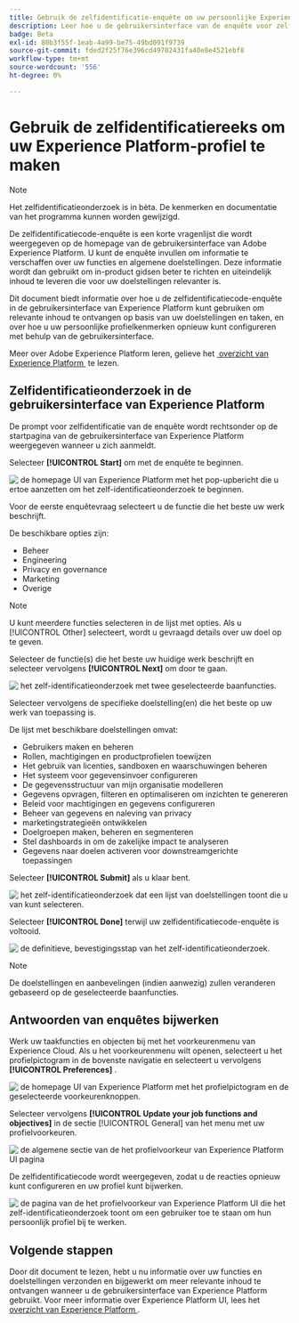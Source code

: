 ```yaml
---
title: Gebruik de zelfidentificatie-enquête om uw persoonlijke Experience Platform-profiel samen te stellen
description: Leer hoe u de gebruikersinterface van de enquête voor zelfidentificatie gebruikt om relevante inhoud te ontvangen op basis van uw taakfuncties en verwante doelstellingen.
badge: Beta
exl-id: 80b3f55f-1eab-4a99-be75-49bd091f9739
source-git-commit: fded2f25f76e396cd49702431fa40e8e4521ebf8
workflow-type: tm+mt
source-wordcount: '556'
ht-degree: 0%

---
```


# Gebruik de zelfidentificatiereeks om uw Experience Platform-profiel te maken

>[!NOTE]
>
>Het zelfidentificatieonderzoek is in bèta. De kenmerken en documentatie van het programma kunnen worden gewijzigd.

De zelfidentificatiecode-enquête is een korte vragenlijst die wordt weergegeven op de homepage van de gebruikersinterface van Adobe Experience Platform. U kunt de enquête invullen om informatie te verschaffen over uw functies en algemene doelstellingen. Deze informatie wordt dan gebruikt om in-product gidsen beter te richten en uiteindelijk inhoud te leveren die voor uw doelstellingen relevanter is.

Dit document biedt informatie over hoe u de zelfidentificatiecode-enquête in de gebruikersinterface van Experience Platform kunt gebruiken om relevante inhoud te ontvangen op basis van uw doelstellingen en taken, en over hoe u uw persoonlijke profielkenmerken opnieuw kunt configureren met behulp van de gebruikersinterface.

Meer over Adobe Experience Platform leren, gelieve het [&#x200B; overzicht van Experience Platform &#x200B;](home.md) te lezen.

## Zelfidentificatieonderzoek in de gebruikersinterface van Experience Platform

De prompt voor zelfidentificatie van de enquête wordt rechtsonder op de startpagina van de gebruikersinterface van Experience Platform weergegeven wanneer u zich aanmeldt.

Selecteer **[!UICONTROL Start]** om met de enquête te beginnen.

![&#x200B; de homepage UI van Experience Platform met het pop-upbericht die u ertoe aanzetten om het zelf-identificatieonderzoek te beginnen.](./images/survey/survey-prompt.png)

Voor de eerste enquêtevraag selecteert u de functie die het beste uw werk beschrijft.

De beschikbare opties zijn:

* Beheer
* Engineering
* Privacy en governance
* Marketing
* Overige

>[!NOTE]
>
>U kunt meerdere functies selecteren in de lijst met opties. Als u [!UICONTROL Other] selecteert, wordt u gevraagd details over uw doel op te geven.

Selecteer de functie(s) die het beste uw huidige werk beschrijft en selecteer vervolgens **[!UICONTROL Next]** om door te gaan.

![&#x200B; het zelf-identificatieonderzoek met twee geselecteerde baanfuncties.](./images/survey/select-functions.png)

Selecteer vervolgens de specifieke doelstelling(en) die het beste op uw werk van toepassing is.

De lijst met beschikbare doelstellingen omvat:

* Gebruikers maken en beheren
* Rollen, machtigingen en productprofielen toewijzen
* Het gebruik van licenties, sandboxen en waarschuwingen beheren
* Het systeem voor gegevensinvoer configureren
* De gegevensstructuur van mijn organisatie modelleren
* Gegevens opvragen, filteren en optimaliseren om inzichten te genereren
* Beleid voor machtigingen en gegevens configureren
* Beheer van gegevens en naleving van privacy
* marketingstrategieën ontwikkelen
* Doelgroepen maken, beheren en segmenteren
* Stel dashboards in om de zakelijke impact te analyseren
* Gegevens naar doelen activeren voor downstreamgerichte toepassingen

Selecteer **[!UICONTROL Submit]** als u klaar bent.

![&#x200B; het zelf-identificatieonderzoek dat een lijst van doelstellingen toont die u van kunt selecteren.](./images/survey/select-objectives.png)

Selecteer **[!UICONTROL Done]** terwijl uw zelfidentificatiecode-enquête is voltooid.

![&#x200B; de definitieve, bevestigingsstap van het zelf-identificatieonderzoek.](./images/survey/survey-complete.png)

>[!NOTE]
>
>De doelstellingen en aanbevelingen (indien aanwezig) zullen veranderen gebaseerd op de geselecteerde baanfuncties.

## Antwoorden van enquêtes bijwerken

Werk uw taakfuncties en objecten bij met het voorkeurenmenu van Experience Cloud. Als u het voorkeurenmenu wilt openen, selecteert u het profielpictogram in de bovenste navigatie en selecteert u vervolgens **[!UICONTROL Preferences]** .

![&#x200B; de homepage UI van Experience Platform met het profielpictogram en de geselecteerde voorkeurenknoppen.](./images/survey/preferences.png)

Selecteer vervolgens **[!UICONTROL Update your job functions and objectives]** in de sectie [!UICONTROL General] van het menu met uw profielvoorkeuren.

![&#x200B; de algemene sectie van de het profielvoorkeur van Experience Platform UI pagina &#x200B;](./images/survey/update.png)

De zelfidentificatiecode wordt weergegeven, zodat u de reacties opnieuw kunt configureren en uw profiel kunt bijwerken.

![&#x200B; de pagina van de het profielvoorkeur van Experience Platform UI die het zelf-identificatieonderzoek toont om een gebruiker toe te staan om hun persoonlijk profiel bij te werken.](./images/survey/new-survey.png)

## Volgende stappen

Door dit document te lezen, hebt u nu informatie over uw functies en doelstellingen verzonden en bijgewerkt om meer relevante inhoud te ontvangen wanneer u de gebruikersinterface van Experience Platform gebruikt. Voor meer informatie over Experience Platform UI, lees het [&#x200B; overzicht van Experience Platform &#x200B;](home.md).
